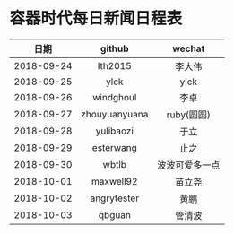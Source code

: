 容器时代每日新闻日程表
=================

|       日期     |   github   |    wechat |
|:-------------:|:----------:|:---------:|
|2018-09-24|lth2015|李大伟|
|2018-09-25|ylck|ylck|
|2018-09-26|windghoul|李卓|
|2018-09-27|zhouyuanyuana|ruby(圆圆)|
|2018-09-28|yulibaozi|于立|
|2018-09-29|esterwang|止之|
|2018-09-30|wbtlb|波波可爱多一点|
|2018-10-01|maxwell92|苗立尧|
|2018-10-02|angrytester|黄鹏|
|2018-10-03|qbguan|管清波|
